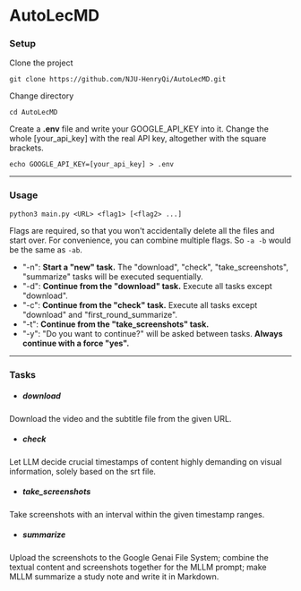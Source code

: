# AutoLecMD

### Setup

Clone the project

`git clone https://github.com/NJU-HenryQi/AutoLecMD.git`

Change directory

`cd AutoLecMD`

Create a **.env** file and write your GOOGLE_API_KEY into it. Change the whole [your_api_key] with the real API key, altogether with the square brackets.

`echo GOOGLE_API_KEY=[your_api_key] > .env`

---

### Usage

`python3 main.py <URL> <flag1> [<flag2> ...]`

Flags are required, so that you won't accidentally delete all the files and start over. For convenience, you can combine multiple flags. So `-a -b` would be the same as `-ab`.

- "-n": **Start a "new" task.** The "download", "check", "take_screenshots", "summarize" tasks will be executed sequentially.
- "-d": **Continue from the "download" task.** Execute all tasks except "download".
- "-c": **Continue from the "check" task.** Execute all tasks except "download" and "first_round_summarize".
- "-t": **Continue from the "take_screenshots" task.**
- "-y": "Do you want to continue?" will be asked between tasks. **Always continue with a force "yes".** 

---

### Tasks

- ##### download

Download the video and the subtitle file from the given URL.

- ##### check

Let LLM decide crucial timestamps of content highly demanding on visual information, solely based on the srt file.

- ##### take_screenshots

Take screenshots with an interval within the given timestamp ranges.

- ##### summarize

Upload the screenshots to the Google Genai File System; combine the textual content and screenshots together for the MLLM prompt; make MLLM summarize a study note and write it in Markdown.